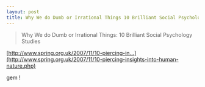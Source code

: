 ```yaml
---
layout: post
title: Why We do Dumb or Irrational Things 10 Brilliant Social Psychology Studies
---
```


>Why We do Dumb or Irrational Things: 10 Brilliant Social Psychology Studies

  

[http://www.spring.org.uk/2007/11/10-piercing-in...](http://www.spring.org.uk/2007/11/10-piercing-insights-into-human-nature.php)

gem !
